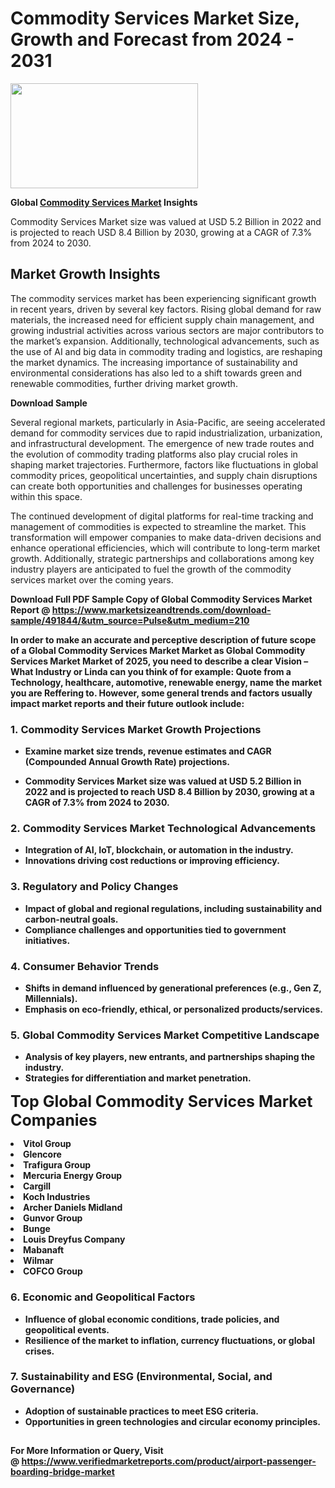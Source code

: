 <H1>Commodity Services Market Size, Growth and Forecast from 2024 - 2031</H1><img class="aligncenter size-medium wp-image-584254" src="https://thirdeyenews.in/wp-content/uploads/2024/09/Global-Market-Research-300x168.jpeg" alt="" width="300" height="168" /><p><strong>Global&nbsp;<a href="https://www.marketsizeandtrends.com/download-sample/491844/&amp;utm_source=Pulse&amp;utm_medium=210">Commodity Services Market</a> Insights</strong></p><p>Commodity Services Market size was valued at USD 5.2 Billion in 2022 and is projected to reach USD 8.4 Billion by 2030, growing at a CAGR of 7.3% from 2024 to 2030.</p><p><h2>Market Growth Insights</h2> <p>The commodity services market has been experiencing significant growth in recent years, driven by several key factors. Rising global demand for raw materials, the increased need for efficient supply chain management, and growing industrial activities across various sectors are major contributors to the market’s expansion. Additionally, technological advancements, such as the use of AI and big data in commodity trading and logistics, are reshaping the market dynamics. The increasing importance of sustainability and environmental considerations has also led to a shift towards green and renewable commodities, further driving market growth.</p> <p><strong>Download Sample</strong></p> <p>Several regional markets, particularly in Asia-Pacific, are seeing accelerated demand for commodity services due to rapid industrialization, urbanization, and infrastructural development. The emergence of new trade routes and the evolution of commodity trading platforms also play crucial roles in shaping market trajectories. Furthermore, factors like fluctuations in global commodity prices, geopolitical uncertainties, and supply chain disruptions can create both opportunities and challenges for businesses operating within this space.</p> <p>The continued development of digital platforms for real-time tracking and management of commodities is expected to streamline the market. This transformation will empower companies to make data-driven decisions and enhance operational efficiencies, which will contribute to long-term market growth. Additionally, strategic partnerships and collaborations among key industry players are anticipated to fuel the growth of the commodity services market over the coming years.</p> <p><strong></p><p><span class=""><strong>Download Full PDF Sample Copy of Global Commodity Services Market Report</strong> @ <a href="https://www.marketsizeandtrends.com/download-sample/491844/&amp;utm_source=Pulse&amp;utm_medium=210" target="_blank">https://www.marketsizeandtrends.com/download-sample/491844/&amp;utm_source=Pulse&amp;utm_medium=210</a></span></p><p>In order to make an accurate and perceptive description of future scope of a Global&nbsp;Commodity Services Market Market as Global&nbsp;Commodity Services Market Market of 2025, you need to describe a clear Vision &ndash; What Industry or Linda can you think of for example: Quote from a Technology, healthcare, automotive, renewable energy, name the market you are Reffering to. However, some general trends and factors usually impact market reports and their future outlook include:</p><h3>1.&nbsp;<strong>Commodity Services Market Growth Projections</strong></h3><ul><li>Examine market size trends, revenue estimates and CAGR (Compounded Annual Growth Rate) projections.</li><li><p>Commodity Services Market size was valued at USD 5.2 Billion in 2022 and is projected to reach USD 8.4 Billion by 2030, growing at a CAGR of 7.3% from 2024 to 2030.</p></li></ul><h3>2.&nbsp;<strong>Commodity Services Market Technological Advancements</strong></h3><ul><li>Integration of AI, IoT, blockchain, or automation in the industry.</li><li>Innovations driving cost reductions or improving efficiency.</li></ul><h3>3.&nbsp;<strong>Regulatory and Policy Changes</strong></h3><ul><li>Impact of global and regional regulations, including sustainability and carbon-neutral goals.</li><li>Compliance challenges and opportunities tied to government initiatives.</li></ul><h3>4.&nbsp;<strong>Consumer Behavior Trends</strong></h3><ul><li>Shifts in demand influenced by generational preferences (e.g., Gen Z, Millennials).</li><li>Emphasis on eco-friendly, ethical, or personalized products/services.</li></ul><h3>5.&nbsp;<strong>Global Commodity Services Market Competitive Landscape</strong></h3><ul><li>Analysis of key players, new entrants, and partnerships shaping the industry.</li><li>Strategies for differentiation and market penetration.</li></ul><p data-pm-slice="1 1 []"><span style="color: inherit; font-family: inherit; font-size: 25px;">Top Global Commodity Services Market Companies</span></p><div class="" data-test-id=""><p><li>Vitol Group</li><li> Glencore</li><li> Trafigura Group</li><li> Mercuria Energy Group</li><li> Cargill</li><li> Koch Industries</li><li> Archer Daniels Midland</li><li> Gunvor Group</li><li> Bunge</li><li> Louis Dreyfus Company</li><li> Mabanaft</li><li> Wilmar</li><li> COFCO Group</li></p></div><h3>6.&nbsp;<strong>Economic and Geopolitical Factors</strong></h3><ul><li>Influence of global economic conditions, trade policies, and geopolitical events.</li><li>Resilience of the market to inflation, currency fluctuations, or global crises.</li></ul><h3>7.&nbsp;<strong>Sustainability and ESG (Environmental, Social, and Governance)</strong></h3><ul><li>Adoption of sustainable practices to meet ESG criteria.</li><li>Opportunities in green technologies and circular economy principles.</li></ul><h2><strong style="font-size: 14px;">For More Information or Query, Visit @&nbsp;</strong><a style="background-color: #ffffff; font-size: 14px;" href="https://www.marketsizeandtrends.com/report/commodity-services-market/" target="_blank">https://www.verifiedmarketreports.com/product/airport-passenger-boarding-bridge-market</a></h2>
